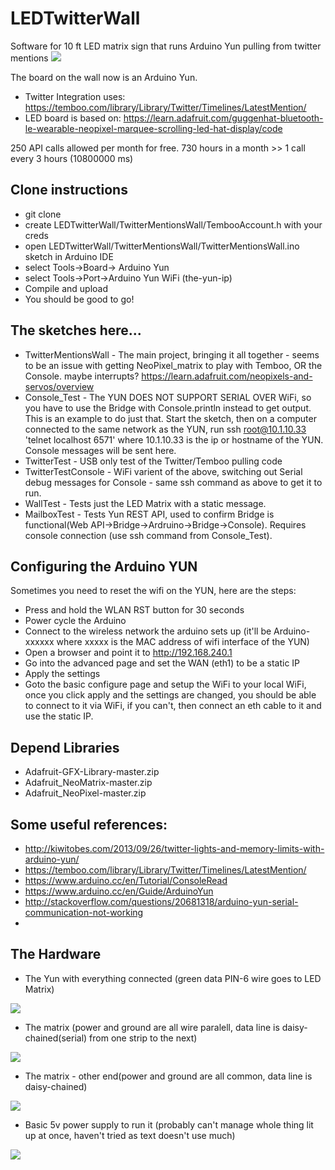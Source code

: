 # LEDTwitterWall
Software for 10 ft LED matrix sign that runs Arduino Yun pulling from twitter mentions
<img src="https://lh3.googleusercontent.com/sPXBURgTyYzmYGj37gKUWpdt0eCrPupy-eKigALwa2i8_pHxnOYYga3gMB7aoT4TSUD-Unlmiz7i2u09DFgaeUOpraiHgjLutmg5K8KPP_u95SfsE6S022tjmaIaDCbeRXOq4Jgml3AQNELsWEQsNejKxfSHzuL6VUPo4p2sbgig1NWzZRljOWOK6LwSmJAw-q_FAzbwS3bMLm5yIGtnaUvRAoYrHrSs0OVIe4NO7GvS2awuupTvaC6vLT7QaB9tdaaoqXbXKJBRSJdNBoDm8lip8rnV6benBATEZX86jBCd7kIOv2RxpHnuNSNndkyHsaDaGs8UNt-nHEpCq3XAMoIJqDUesikxtTvXAP_wPxt7KIgGe0b8fVF9UePvOGHXNnTdW9tuPtYZD6lNKcYOWEakHjZma6BNHWzUdESn0KXXkD_nZRcTBFJgG0uRGEXV6OBnoiDpmwO8l8VG4LHo0AhGgJvNpJlFEFnFSrG5FP5WWKYzK0wlfb3Qj5qg1nauHYwVOrxx_ZH_oSrNF7wjcQQLazSRH2NtS_6uxQqpNvVvz6kRcus_RsA-CcUsnhCwyy7c=w1293-h727-no" />

The board on the wall now is an Arduino Yun.

 * Twitter Integration uses: https://temboo.com/library/Library/Twitter/Timelines/LatestMention/
 * LED board is based on: https://learn.adafruit.com/guggenhat-bluetooth-le-wearable-neopixel-marquee-scrolling-led-hat-display/code

250 API calls allowed per month for free. 730 hours in a month >> 1 call every 3 hours (10800000 ms)

## Clone instructions
 * git clone 
 * create LEDTwitterWall/TwitterMentionsWall/TembooAccount.h with your creds
 * open LEDTwitterWall/TwitterMentionsWall/TwitterMentionsWall.ino sketch in Arduino IDE
 * select Tools->Board-> Arduino Yun
 * select Tools->Port->Arduino Yun WiFi (the-yun-ip)
 * Compile and upload
 * You should be good to go!

## The sketches here...
 * TwitterMentionsWall - The main project, bringing it all together - seems to be an issue with getting NeoPixel_matrix to play with Temboo, OR the Console. maybe interrupts? https://learn.adafruit.com/neopixels-and-servos/overview
 * Console_Test	- The YUN DOES NOT SUPPORT SERIAL OVER WiFi, so you have to use the Bridge with Console.println instead to get output. This is an example to do just that. Start the sketch, then on a computer connected to the same network as the YUN, run ssh root@10.1.10.33 'telnet localhost 6571' where 10.1.10.33 is the ip or hostname of the YUN. Console messages will be sent here.
 * TwitterTest - USB only test of the Twitter/Temboo pulling code
 * TwitterTestConsole - WiFi varient of the above, switching out Serial debug messages for Console - same ssh command as above to get it to run.
 * WallTest - Tests just the LED Matrix with a static message.
 * MailboxTest - Tests Yun REST API, used to confirm Bridge is functional(Web API->Bridge->Ardruino->Bridge->Console). Requires console connection (use ssh command from Console_Test).

## Configuring the Arduino YUN
Sometimes you need to reset the wifi on the YUN, here are the steps:
 * Press and hold the WLAN RST button for 30 seconds
 * Power cycle the Arduino
 * Connect to the wireless network the arduino sets up (it'll be Arduino-xxxxxx where xxxxx is the MAC address of wifi interface of the YUN)
 * Open a browser and point it to http://192.168.240.1
 * Go into the advanced page and set the WAN (eth1) to be a static IP
 * Apply the settings
 * Goto the basic configure page and setup the WiFi to your local WiFi, once you click apply and the settings are changed, you should be able to connect to it via WiFi, if you can't, then connect an eth cable to it and use the static IP. 
 
## Depend Libraries
 * Adafruit-GFX-Library-master.zip
 * Adafruit_NeoMatrix-master.zip
 * Adafruit_NeoPixel-master.zip
 
 
## Some useful references:
 * http://kiwitobes.com/2013/09/26/twitter-lights-and-memory-limits-with-arduino-yun/
 * https://temboo.com/library/Library/Twitter/Timelines/LatestMention/
 * https://www.arduino.cc/en/Tutorial/ConsoleRead
 * https://www.arduino.cc/en/Guide/ArduinoYun
 * http://stackoverflow.com/questions/20681318/arduino-yun-serial-communication-not-working
 * 
 
## The Hardware
 * The Yun with everything connected (green data PIN-6 wire goes to LED Matrix)<br>
  <img src="https://lh3.googleusercontent.com/xxXtkMrQ8tzvCtRSsG3Omn84105uK3sL9xo3fgN5u8Oz_bZYrppc9qaHA4Aa47CX-OhLJFCwSFtF4M-xlCTodeRAk3clUO6XEg-XXGDRgt6Y5CYHFPpc3-s-rS6oRTJGfPoGcwaKz9JmGwWog_izl-1LW2H3NZseTm-zQ3RzeBcTy6CLyoSsY1BVv3V7sdX-NV-igSmirGr41EKg2usaA8jbBvuf4HmwjPpRlXggpf9RbT9LzL5X-_U3TGp7bHu0FpGRTiWJbzA7wQf2kTNcUPGD9MU4G__uzgEqN-XPcFhw-osAsX95cdsbNFHEsvEj788Z9hdFYdnWuOOMFfsjINBMVARyEGFbBy-U4hve2XAQNiukqVzP-aWb15WtEXK4T79qFLVW3qMhiyfP4vjd0XPWDKInee_rqEOBCeLqlRLeU2u-y3gJHrVh2UjJXgRACcpfN4mUfD5aT06KiNoIdlQbotWglTVcYEvt6fZSyY0ry6BL-X2DpXLEgPnbhNVk2HkSTdTmzJPV8FDCBaP5d57qboL7_vb7i0McPc_u7OY5M-1fwJKu52ZNaqB5I6Pgt4dO=w560-h315-no" />

 * The matrix (power and ground are all wire paralell, data line is daisy-chained(serial) from one strip to the next)<br>
  <img src="https://lh3.googleusercontent.com/aOsoi7LWAdVqkck_Q739dLrkP-06gvilVjNQPuyFej-VTYhVY_I1ZWCTh8q22BgC8_LYARrB_eHqWCUW_tVHdx8kufARdVb4uR9OmeCK1nNP3Twfe45WXt0C2grxeoSl-m4ToFazdnCX6dibEbfdMTRxggeXlNFlcTVmKm9PFw7D0L4n0r_bGTIpFTd5BCyCZ-ZhUL-kk_osO69wqzte_C5aH04nOA7fc_6VRiX_AyBG-323DyIYZqvv73S7oZX41_AtSAI9YP_RaDhrOyzdZLTAf5a4_8bCTeb_J8IF3Xfx08DmRQ4suWSHU2pCIdYRRkAlO5QehEQ-yK7nL5cyUdaWIMt22-gg0vnf_cgmtJj4e6-CGctdIJEQFJb95olatWdx7Pu19wj1FvCwNZJj1g9INrlcWShbpCYE1Whc1_OKdgCtSI9ZmDGD3q8_cCtxoatWe5R3PvlgeYi4OGFcwsFATTObcb2eGjcdX3VA9ixzncKylkLRHbKj6DiBfKvPq9STJZJWvhe5eaFzsTWz-lL1o6hsENLsA4tDeTOyK99ez1P-Z0Z-cmCXKWw4SvXqN105=w1293-h727-no" />

 * The matrix - other end(power and ground are all common, data line is daisy-chained)<br>
  <img src="https://lh3.googleusercontent.com/7ZT59A0DtVwcv56F5uagYH40OY5RauR_jpPq3is9ELGPERG3KiFWo0aHvbyRh7DCtZR95TUvA1jwdWoOTMGSH2FBUC3l8vQVDbHiHyh5YbzEfFoBqC1PULbk0aONe8KaqgceDp9Mw1xDu49GnCdOzT0KJMSdyz7zjYz9-0RZSwfcBZ7Ly637Msd1aCYmWuH7eeSxF5Rfo_VgLF9BzmBB3sisyZabNpVacUvzeHHq8rnV-_TedB5ZNH7NbJRPXGSQa1ikYS8Ge5e8zikkpvS6OlqY2xGz2z_WjPpZ8HMI_oVoobf0ax41pVrnSki0lpQDvGmbdk1x80z-jHroaIYCQHKw2TFVOv5ZUP_7qImCdnp_9a8pvjqt36s6Z__C18BK4LgLw5SH6Me-yFLIgQgDl_wfVMXnCqUBpnIc5sZPlzRcNUkJZLDyOFwBcnJZIanrJIS6VtCkYII5acYM7OD99BiHy4XTA4lrYw2_KwyQsmz1bBpLDPxXTFvOsUmcVf3d2JwtD-X4dystZiugL1I_OYgBrwci6ZIUMm-poJvgw-NVU6-qVmdfa1u2QfBL0fs094R3=w409-h727-no" />

 * Basic 5v power supply to run it (probably can't manage whole thing lit up at once, haven't tried as text doesn't use much)<br>
  <img src="https://lh3.googleusercontent.com/RXBzUPLCjFBiKNH0nk9enD4AYyz5EThrFT9m3ar29PP4HtA-FNGWtw0PduONjInyJd6tCyXreqDiCAarQ5PtSsS9vgRQGPxVMBLIdnyvfvKQFs8K76YxpBmIp5KWqulluxOK588gZ-KAnX8RTqVs1DrAo0VYCC_w3MEOwme0S8xOOD-JNvYdmwYl0iSUGLXWcXodpPQgAhDK2NDGBsjxmJuMCrE6fIbN1Kb6TvEMILEem7OR-XLbLJOeQFfFUcL2gbVnB3L7oyWN2TWcevhZI7MX-XZoOvFN_soR_m-Ct2ANM2X2RBh5aPjLQMpngdKD1gWa4cf2xrmbZoSp0c-ErAprGTXU1JhPwpC1IK1BQTC2UZuB6FM7Eog8VGeT--uA3LXTszd3xe6RdS9pworOX5AJvjxfiaUsXcERqbUzlrgEAWGAs0vQtMmI7P7ITBjbxi9J3DUr6IZPtGGIXy0AeNtfBOCiKyUvMtj9jhOv_9GZXUHj6wBrB1S8UhKC6dRreed6LYGKZuCX86COpbmkagKOp60vo6Juko5vudEqqfL4u0aIbdlfYAA0Vzjs-Bf6XpNe=w409-h727-no" />
